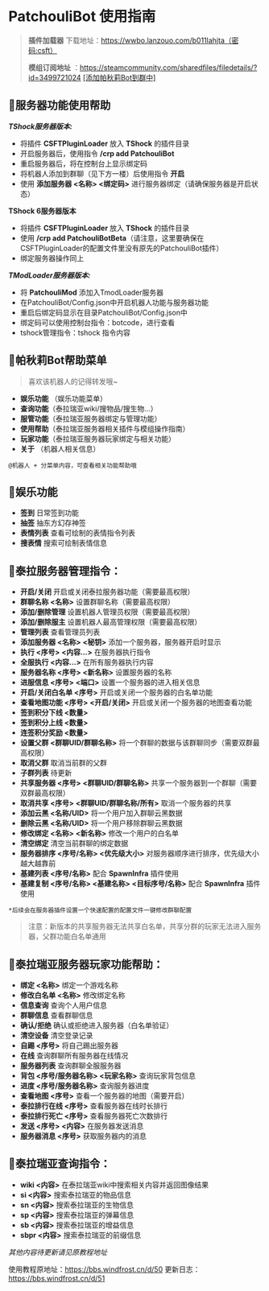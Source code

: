 # PatchouliBot 使用指南

> **插件加载器** 下载地址：https://wwbo.lanzouo.com/b011lahjta（密码:csft）
>
> **模组订阅地址** ：https://steamcommunity.com/sharedfiles/filedetails/?id=3499721024
> [[添加帕秋莉Bot到群中]](https://qun.qq.com/qunpro/robot/qunshare?robot_appid=102149794&robot_uin=3889060871)

## 📄服务器功能使用帮助

**_TShock服务器版本:_**

- 将插件 **CSFTPluginLoader** 放入 **TShock** 的插件目录
- 开启服务器后，使用指令 **/crp add PatchouliBot**
- 重启服务器后，将在控制台上显示绑定码
- 将机器人添加到群聊（见下方一楼）后使用指令 **开启**
- 使用 **添加服务器 <名称> <绑定码>** 进行服务器绑定（请确保服务器是开启状态）

**TShock 6服务器版本**

- 将插件 **CSFTPluginLoader** 放入 **TShock** 的插件目录
- 使用 **/crp add PatchouliBotBeta**（请注意，这里要确保在CSFTPluginLoader的配置文件里没有原先的PatchouliBot插件）
- 绑定服务器操作同上

_**TModLoader服务器版本:**_

- 将 **PatchouliMod** 添加入TmodLoader服务器
- 在PatchouliBot/Config.json中开启机器人功能与服务器功能
- 重启后绑定码显示在目录PatchouliBot/Config.json中
- 绑定码可以使用控制台指令：botcode，进行查看
- tshock管理指令：tshock 指令内容

## 🎉帕秋莉Bot帮助菜单

> 喜欢该机器人的记得转发哦~

- **娱乐功能** （娱乐功能菜单）
- **查询功能**（泰拉瑞亚wiki/搜物品/搜生物...）
- **服管功能**（泰拉瑞亚服务器绑定与管理功能）
- **使用帮助**（泰拉瑞亚服务器相关插件与模组操作指南）
- **玩家功能**（泰拉瑞亚服务器玩家绑定与相关功能）
- **关于** （机器人相关信息）

`@机器人 + 分菜单内容，可查看相关功能帮助哦`

## 💎娱乐功能

- **签到** 日常签到功能
- **抽签** 抽东方幻存神签
- **表情列表** 查看可绘制的表情指令列表
- **搜表情** 搜索可绘制表情信息

## 📄泰拉服务器管理指令：

- **开启/关闭** 开启或关闭泰拉服务器功能（需要最高权限）
- **群聊名称 <名称>** 设置群聊名称（需要最高权限）
- **添加/删除管理** 设置机器人管理员权限（需要最高权限）
- **添加/删除服主** 设置机器人最高管理权限（需要最高权限）
- **管理列表** 查看管理员列表
- **添加服务器 <名称> <秘钥>** 添加一个服务器，服务器开启时显示
- **执行 <序号> <内容...>** 在服务器执行指令
- **全服执行 <内容...>** 在所有服务器执行内容
- **服务器名称 <序号> <新名称>** 设置服务器的名称
- **进服信息 <序号> <IP> <端口>** 设置一个服务器的进入相关信息
- **开启/关闭白名单 <序号>** 开启或关闭一个服务器的白名单功能
- **查看地图功能 <序号> <开启/关闭>** 开启或关闭一个服务器的地图查看功能
- **签到积分下线 <数量>**
- **签到积分上线 <数量>**
- **连签积分奖励 <数量>**
- **设置父群 <群聊UID/群聊名称>** 将一个群聊的数据与该群聊同步（需要双群最高权限）
- **取消父群** 取消当前群的父群
- **子群列表** 待更新
- **共享服务器 <序号> <群聊UID/群聊名称>** 共享一个服务器到一个群聊（需要双群最高权限）
- **取消共享 <序号> <群聊UID/群聊名称/所有>** 取消一个服务器的共享
- **添加云黑 <名称/UID>** 将一个用户加入群聊云黑数据
- **删除云黑 <名称/UID>** 将一个用户移除群聊云黑数据
- **修改绑定 <名称> <新名称>** 修改一个用户的白名单
- **清空绑定** 清空当前群聊的绑定数据
- **服务器排序 <序号/名称> <优先级大小>** 对服务器顺序进行排序，优先级大小越大越靠前
- **基建列表 <序号/名称>** 配合 **SpawnInfra** 插件使用
- **基建复制 <序号/名称> <基建名称> <目标序号/名称>** 配合 **SpawnInfra** 插件使用

`*后续会在服务器插件设置一个快速配置的配置文件一键修改群聊配置`

> 注意：新版本的共享服务器无法共享白名单，共享分群的玩家无法进入服务器，父群功能白名单通用
>

## 📄泰拉瑞亚服务器玩家功能帮助：

- **绑定 <名称>** 绑定一个游戏名称
- **修改白名单 <名称>** 修改绑定名称
- **信息查询** 查询个人用户信息
- **群聊信息** 查看群聊信息
- **确认/拒绝** 确认或拒绝进入服务器（白名单验证）
- **清空设备** 清空登录记录
- **自踢 <序号>** 将自己踢出服务器
- **在线** 查询群聊所有服务器在线情况
- **服务器列表** 查询群聊全服服务器
- **背包  <序号/服务器名称> <玩家名称>** 查询玩家背包信息
- **进度  <序号/服务器名称>** 查询服务器进度
- **查看地图 <序号>** 查看一个服务器的地图（需要开启）
- **泰拉排行在线 <序号>** 查看服务器在线时长排行
- **泰拉排行死亡 <序号>** 查看服务器死亡次数排行
- **发送 <序号> <内容>** 在服务器发送消息
- **服务器消息 <序号>** 获取服务器内的消息

## 📄泰拉瑞亚查询指令：

- **wiki <内容>** 在泰拉瑞亚wiki中搜索相关内容并返回图像结果
- **si <内容>** 搜索泰拉瑞亚的物品信息
- **sn <内容>** 搜索泰拉瑞亚的生物信息
- **sp <内容>** 搜索泰拉瑞亚的弹幕信息
- **sb <内容>** 搜索泰拉瑞亚的增益信息
- **sbpr <内容>** 搜索泰拉瑞亚的前缀信息

*其他内容待更新请见原教程地址*

使用教程原地址：https://bbs.windfrost.cn/d/50
更新日志：https://bbs.windfrost.cn/d/51
